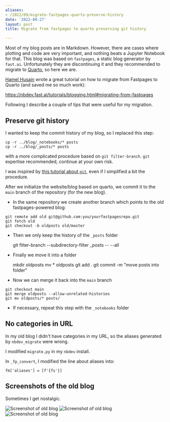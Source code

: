 ```yaml
---
aliases:
- /2022/09/migrate-fastpages-quarto-preserve-history
date: '2022-09-27'
layout: post
title: Migrate from fastpages to quarto preserving git history

---
```


Most of my blog posts are in Markdown. However, there are cases where
plotting and code are very important, and nothing beats a Jupyter Notebook
for that.
This blog was based on `fastpages`, a static blog generator by `fast.ai`.
Unfortunately they are discontinuing it and they recommended to migrate
to [Quarto](https://quarto.org), so here we are.

[Hamel Husain](https://twitter.com/HamelHusain) wrote a great tutorial on
how to migrate from Fastpages to Quarto (and saved me so much work):

<https://nbdev.fast.ai/tutorials/blogging.html#migrating-from-fastpages>

Following I describe a couple of tips that were useful for my migration.

## Preserve git history

I wanted to keep the commit history of my blog, so I replaced this step:

```
cp -r ../blog/_notebooks/* posts
cp -r ../blog/_posts/* posts
```

with a more complicated procedure based on `git filter-branch`.
`git` expertise recommended, continue at your own risk. 

I was inspired by [this tutorial about `git`](https://medium.com/@ayushya/move-directory-from-one-repository-to-another-preserving-git-history-d210fa049d4b), even if I simplified a bit the procedure.

After we initialize the website/blog based on quarto, we commit it to the `main` branch of the repository (for the new blog).

* In the same repository we create another branch which points to the old fastpages-powered blog:

```
git remote add old git@github.com:you/yourfastpagesrepo.git
git fetch old
git checkout -b oldposts old/master
```

* Then we only keep the history of the `_posts` folder

    git filter-branch --subdirectory-filter _posts  -- --all

* Finally we move it into a folder

    mkdir oldposts
    mv * oldposts
    git add .
    git commit -m "move posts into folder"

* Now we can merge it back into the `main` branch

```
git checkout main
git merge oldposts --allow-unrelated-histories
git mv oldposts/* posts/
```

* If necessary, repeat this step with the `_notebooks` folder

## No categories in URL

In my old blog I didn't have categories in my URL, so the aliases generated by
`nbdev_migrate` were wrong.

I modified `migrate.py` in my `nbdev` install.

In `_fp_convert`, I modified the line about aliases into:

    fm['aliases'] = [f'{fs'}]

## Screenshots of the old blog

Sometimes I get nostalgic.

![Screenshot of old blog](../fastpages_zoncadev_1.png)
![Screenshot of old blog](../fastpages_zoncadev_2.png)
![Screenshot of old blog](../fastpages_zoncadev_3.png)
